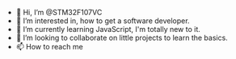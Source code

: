 - 👋 Hi, I’m @STM32F107VC 
- 👀 I’m interested in, how to get a software developer.
- 🌱 I’m currently learning JavaScript, I'm totally new to it.
- 💞️ I’m looking to collaborate on little projects to learn the basics.
- 📫 How to reach me 

<!---
STM32F107VC/STM32F107VC is a ✨ special ✨ repository because its `README.md` (this file) appears on your GitHub profile.
You can click the Preview link to take a look at your changes.
--->
